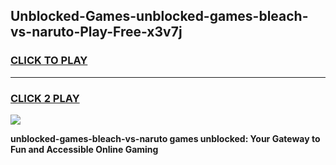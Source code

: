 
## Unblocked-Games-unblocked-games-bleach-vs-naruto-Play-Free-x3v7j
<h3>
<a href="https://premium76.site?title=unblocked-games-bleach-vs-naruto&ref=09A">CLICK TO PLAY</a></h3>
<hr>

<h3>
<a href="https://premium76.site?title=unblocked-games-bleach-vs-naruto&ref=09A">CLICK 2 PLAY</a>
  
</h3>

<a href="https://premium76.site?title=unblocked-games-bleach-vs-naruto&ref=09A"><img src="https://clearcache.store/games.png"></a>


**unblocked-games-bleach-vs-naruto games unblocked: Your Gateway to Fun and Accessible Online Gaming**
